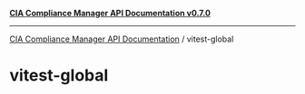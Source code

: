 [**CIA Compliance Manager API Documentation v0.7.0**](../README.md)

***

[CIA Compliance Manager API Documentation](../modules.md) / vitest-global

# vitest-global

